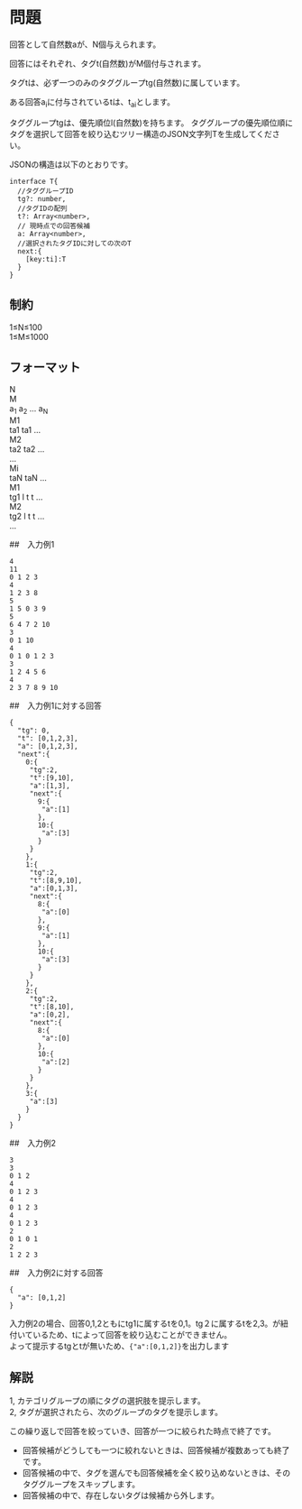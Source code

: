 # 問題

回答として自然数aが、N個与えられます。

回答にはそれぞれ、タグt(自然数)がM個付与されます。

タグtは、必ず一つのみのタググループtg(自然数)に属しています。

ある回答a<sub>i</sub>に付与されているtは、t<sub>ai</sub>とします。

タググループtgは、優先順位l(自然数)を持ちます。
タググループの優先順位順にタグを選択して回答を絞り込むツリー構造のJSON文字列Tを生成してください。

JSONの構造は以下のとおりです。
```
interface T{
  //タググループID
  tg?: number,
  //タグIDの配列
  t?: Array<number>,
  // 現時点での回答候補
  a: Array<number>,
  //選択されたタグIDに対しての次のT
  next:{
    [key:ti]:T
  }
}
```
## 制約


1≤N≤100   
1≤M≤1000  

## フォーマット


N  
M  
a<sub>1</sub> a<sub>2</sub> ... a<sub>N</sub>   
M1  
ta1 ta1  ...  
M2  
ta2 ta2  ...  
...  
Mi  
taN taN  ...     
M1  
tg1 l t t  ...  
M2  
tg2 l t t  ...  
...   

##　入力例1
```
4  
11  
0 1 2 3
4
1 2 3 8
5
1 5 0 3 9
5
6 4 7 2 10
3
0 1 10
4
0 1 0 1 2 3
3
1 2 4 5 6
4
2 3 7 8 9 10
```

##　入力例1に対する回答
```
{
  "tg": 0,
  "t": [0,1,2,3],
  "a": [0,1,2,3],
  "next":{
    0:{
     "tg":2,
     "t":[9,10],
     "a":[1,3],
     "next":{
       9:{
        "a":[1]
       },
       10:{
        "a":[3]
       }
     }
    },
    1:{
     "tg":2,
     "t":[8,9,10],
     "a":[0,1,3],
     "next":{
       8:{
        "a":[0]
       },
       9:{
        "a":[1]
       },
       10:{
        "a":[3]
       }
     }
    },
    2:{
     "tg":2,
     "t":[8,10],
     "a":[0,2],
     "next":{
       8:{
        "a":[0]
       },
       10:{
        "a":[2]
       }
     }
    },
    3:{
     "a":[3]
    }
  }
}
```

##　入力例2
```
3
3  
0 1 2 
4  
0 1 2 3
4  
0 1 2 3
4 
0 1 2 3
2  
0 1 0 1
2  
1 2 2 3
```

##　入力例2に対する回答
```
{
  "a": [0,1,2]
}

```

入力例2の場合、回答0,1,2ともにtg1に属するtを0,1。tg２に属するtを2,3。が紐付いているため、tによって回答を絞り込むことができません。  
よって提示するtgとtが無いため、`{"a":[0,1,2]}`を出力します


## 解説

1, カテゴリグループの順にタグの選択肢を提示します。   
2, タグが選択されたら、次のグループのタグを提示します。   

この繰り返しで回答を絞っていき、回答が一つに絞られた時点で終了です。

- 回答候補がどうしても一つに絞れないときは、回答候補が複数あっても終了です。
- 回答候補の中で、タグを選んでも回答候補を全く絞り込めないときは、そのタググループをスキップします。
- 回答候補の中で、存在しないタグは候補から外します。

